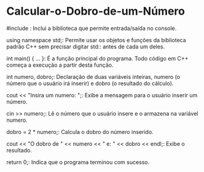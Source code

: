 # Calcular-o-Dobro-de-um-Número
#include <iostream>: Inclui a biblioteca que permite entrada/saída no console.

using namespace std;: Permite usar os objetos e funções da biblioteca padrão C++ sem precisar digitar std:: antes de cada um deles.

int main() { ... }: É a função principal do programa. Todo código em C++ começa a execução a partir desta função.

int numero, dobro;: Declaração de duas variáveis inteiras, numero (o número que o usuário irá inserir) e dobro (o resultado do cálculo).

cout << "Insira um numero: ";: Exibe a mensagem para o usuário inserir um número.

cin >> numero;: Lê o número que o usuário insere e o armazena na variável numero.

dobro = 2 * numero;: Calcula o dobro do número inserido.

cout << "O dobro de " << numero << " e: " << dobro << endl;: Exibe o resultado.

return 0;: Indica que o programa terminou com sucesso.
